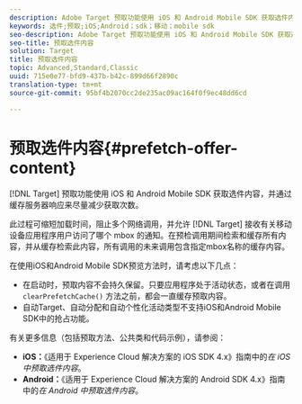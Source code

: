 ```yaml
---
description: Adobe Target 预取功能使用 iOS 和 Android Mobile SDK 获取选件内容，并通过缓存服务器响应来尽量减少获取次数。
keywords: 选件;预取;iOS;Android；sdk；移动；mobile sdk
seo-description: Adobe Target 预取功能使用 iOS 和 Android Mobile SDK 获取选件内容，并通过缓存服务器响应来尽量减少获取次数。
seo-title: 预取选件内容
solution: Target
title: 预取选件内容
topic: Advanced,Standard,Classic
uuid: 715e0e77-bfd9-437b-b42c-899d66f2890c
translation-type: tm+mt
source-git-commit: 95bf4b2070cc2de235ac09ac164f0f9ec48dd6cd

---
```



# 预取选件内容{#prefetch-offer-content}

[!DNL Target] 预取功能使用 iOS 和 Android Mobile SDK 获取选件内容，并通过缓存服务器响应来尽量减少获取次数。

此过程可缩短加载时间，阻止多个网络调用，并允许 [!DNL Target] 接收有关移动设备应用程序用户访问了哪个 mbox 的通知。在预检调用期间检索和缓存所有内容，并从缓存检索此内容，所有调用的未来调用包含指定mbox名称的缓存内容。

在使用iOS和Android Mobile SDK预览方法时，请考虑以下几点：

* 在启动时，预取内容不会持久保留。只要应用程序处于活动状态，或者在调用 `clearPrefetchCache()` 方法之前，都会一直缓存预取内容。
* 自动Target、自动分配和自动个性化活动类型不支持iOS和Android Mobile SDK中的抢占功能。

有关更多信息（包括预取方法、公共类和代码示例），请参阅：

* **iOS：**《适用于 Experience Cloud 解决方案的 iOS SDK 4.x》[](https://marketing.adobe.com/resources/help/en_US/mobile/ios/c_mob_target-prefetch_ios.html)指南中的&#x200B;*在 iOS 中预取选件内容*。
* **Android：**《适用于 Experience Cloud 解决方案的 Android SDK 4.x》[](https://marketing.adobe.com/resources/help/en_US/mobile/android/c_mob_target-prefetch_android.html)指南中的&#x200B;*在 Android 中预取选件内容*。

